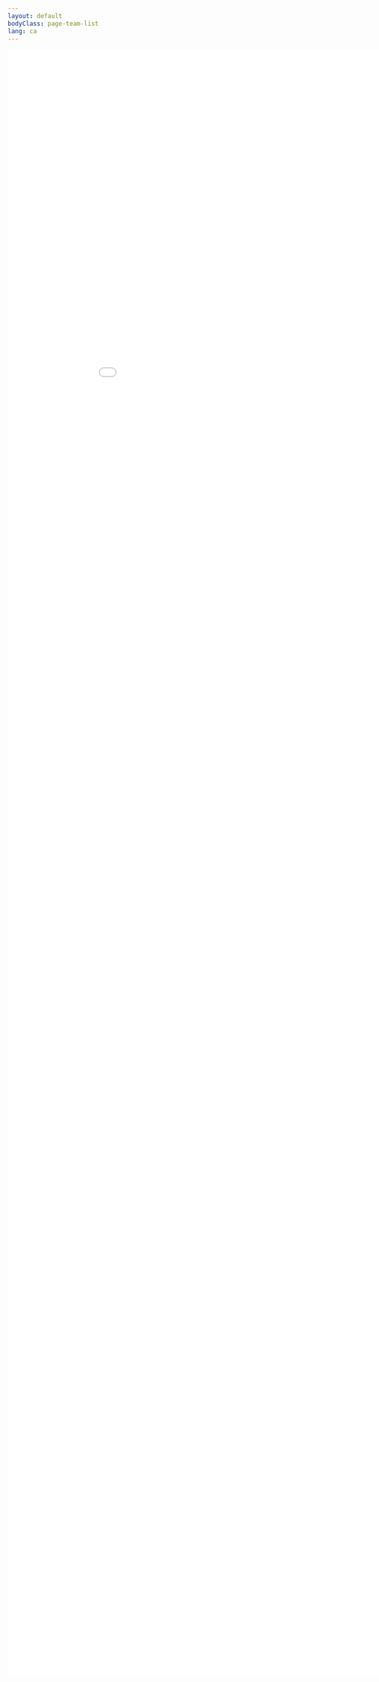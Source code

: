 ```yaml
---
layout: default
bodyClass: page-team-list
lang: ca
---
```


<iframe src="/kernels/agro_covid_analysis.html" title="covid" style="position: absolute; height: 80%; width: 100%; border: none"></iframe>
